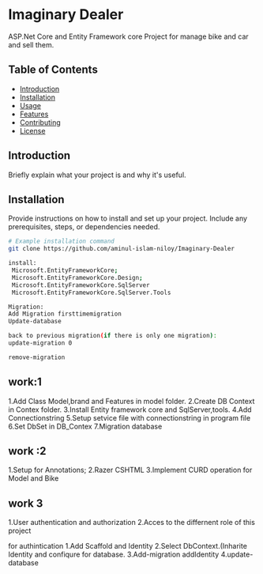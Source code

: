 # Imaginary Dealer

ASP.Net Core and Entity Framework core Project for manage bike and car and sell them.

## Table of Contents

- [Introduction](#introduction)
- [Installation](#installation)
- [Usage](#usage)
- [Features](#features)
- [Contributing](#contributing)
- [License](#license)

## Introduction

Briefly explain what your project is and why it's useful.

## Installation

Provide instructions on how to install and set up your project. Include any prerequisites, steps, or dependencies needed.

```bash
# Example installation command
git clone https://github.com/aminul-islam-niloy/Imaginary-Dealer

install:
 Microsoft.EntityFrameworkCore;
 Microsoft.EntityFrameworkCore.Design;
 Microsoft.EntityFrameworkCore.SqlServer
 Microsoft.EntityFrameworkCore.SqlServer.Tools

Migration:
Add Migration firsttimemigration
Update-database

back to previous migration(if there is only one migration):
update-migration 0

remove-migration

 ```

## work:1

1.Add Class Model,brand and Features in model folder.
2.Create DB Context in Contex folder.
3.Install Entity framework core and SqlServer,tools.
4.Add Connectionstring
5.Setup setvice file with connectionstring in program file 
6.Set DbSet in DB_Contex 
7.Migration database

## work :2

1.Setup  for Annotations;
2.Razer CSHTML 
3.Implement CURD operation for Model and Bike 

## work 3
1.User authentication and authorization
2.Acces to the differnent role of this project

for authintication
1.Add Scaffold and Identity
2.Select DbContext.(Inharite Identity and confiqure for database.
3.Add-migration addIdentity
4.update-database





